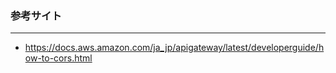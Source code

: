 ### 参考サイト
---
- https://docs.aws.amazon.com/ja_jp/apigateway/latest/developerguide/how-to-cors.html
